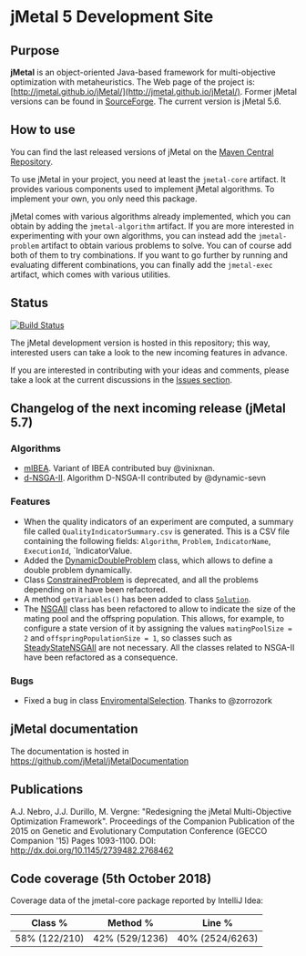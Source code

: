 # jMetal 5 Development Site

## Purpose

**jMetal** is an object-oriented Java-based framework for multi-objective optimization with metaheuristics.
The Web page of the project is: [http://jmetal.github.io/jMetal/](http://jmetal.github.io/jMetal/).
Former jMetal versions can be found in [SourceForge](http://jmetal.sourceforge.net). The current version is jMetal 5.6. 

## How to use

You can find the last released versions of jMetal on the [Maven Central Repository](https://search.maven.org/search?q=g:org.uma.jmetal).

To use jMetal in your project, you need at least the `jmetal-core` artifact.
It provides various components used to implement jMetal algorithms.
To implement your own, you only need this package.

jMetal comes with various algorithms already implemented, which you can obtain by adding the `jmetal-algorithm` artifact.
If you are more interested in experimenting with your own algorithms, you can instead add the `jmetal-problem` artifact to obtain various problems to solve.
You can of course add both of them to try combinations.
If you want to go further by running and evaluating different combinations, you can finally add the `jmetal-exec` artifact, which comes with various utilities.

## Status
[![Build Status](https://travis-ci.org/jMetal/jMetal.svg?branch=master)](https://travis-ci.org/jMetal/jMetal)

The jMetal development version is hosted in this repository; this way, interested users can take a look to the new incoming features in advance.

If you are interested in contributing with your ideas and comments, please take a look at the current discussions in the [Issues section](https://github.com/jMetal/jMetal/issues).

## Changelog of the next incoming release (jMetal 5.7)
### Algorithms
* [mIBEA](https://github.com/jMetal/jMetal/blob/master/jmetal-algorithm/src/main/java/org/uma/jmetal/algorithm/multiobjective/ibea/mIBEA). Variant of IBEA contributed buy @vinixnan.
* [d-NSGA-II](https://github.com/jMetal/jMetal/blob/master/jmetal-algorithm/src/main/java/org/uma/jmetal/algorithm/multiobjective/nsgaii/DNSGAII.java). Algorithm D-NSGA-II contributed by @dynamic-sevn

### Features
* When the quality indicators of an experiment are computed, a summary file called `QualityIndicatorSummary.csv` is generated. This is a CSV file containing the following fields: `Algorithm`, `Problem`, `IndicatorName`, `ExecutionId`, `IndicatorValue.
* Added the [DynamicDoubleProblem](https://github.com/jMetal/jMetal/blob/master/jmetal-core/src/main/java/org/uma/jmetal/problem/impl/DynamicDoubleProblem.java) class, which allows to define a double problem dynamically.
* Class [ConstrainedProblem](https://github.com/jMetal/jMetal/blob/master/jmetal-core/src/main/java/org/uma/jmetal/problem/ConstrainedProblem.java) is deprecated, and all the problems depending on it have been refactored. 
* A method `getVariables()` has been added to class [`Solution`](https://github.com/jMetal/jMetal/blob/master/jmetal-core/src/main/java/org/uma/jmetal/solution/Solution.java).
* The [NSGAII](https://github.com/jMetal/jMetal/blob/master/jmetal-algorithm/src/main/java/org/uma/jmetal/algorithm/multiobjective/nsgaii/NSGAII.java) class has been refactored to allow to indicate the size of the mating pool and the offspring population. This allows, for example, to configure a state version of it by assigning the values `matingPoolSize = 2` and `offspringPopulationSize = 1`, so classes such as [SteadyStateNSGAII](https://github.com/jMetal/jMetal/blob/master/jmetal-algorithm/src/main/java/org/uma/jmetal/algorithm/multiobjective/nsgaii/SteadyStateNSGAII.java) are not necessary. All the classes related to NSGA-II have been refactored as a consequence.

### Bugs
* Fixed a bug in class [EnviromentalSelection](https://github.com/jMetal/jMetal/blob/master/jmetal-algorithm/src/main/java/org/uma/jmetal/algorithm/multiobjective/spea2/util/EnvironmentalSelection.java). Thanks to @zorrozork

## jMetal documentation
The documentation is hosted in https://github.com/jMetal/jMetalDocumentation

## Publications
A.J. Nebro, J.J. Durillo, M. Vergne: "Redesigning the jMetal Multi-Objective Optimization Framework". Proceedings of the Companion Publication of the 2015 on Genetic and Evolutionary Computation Conference (GECCO Companion '15) Pages 1093-1100. DOI: http://dx.doi.org/10.1145/2739482.2768462

## Code coverage (5th October 2018)
Coverage data of the jmetal-core package reported by IntelliJ Idea:

|Class % |Method %| Line % |
|--------|--------|--------|
|58% (122/210) |	42% (529/1236) | 40% (2524/6263)
